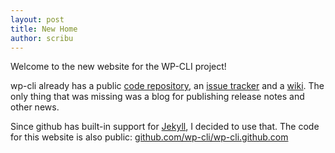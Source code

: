 ```yaml
---
layout: post
title: New Home
author: scribu
---
```


Welcome to the new website for the WP-CLI project!

wp-cli already has a public [code repository](https://github.com/wp-cli/wp-cli), an [issue tracker](https://github.com/wp-cli/wp-cli/issues) and a [wiki](https://github.com/wp-cli/wp-cli/wiki). The only thing that was missing was a blog for publishing release notes and other news.

Since github has built-in support for [Jekyll](https://github.com/mojombo/jekyll/wiki), I decided to use that. The code for this website is also public: [github.com/wp-cli/wp-cli.github.com](https://github.com/wp-cli/wp-cli.github.com)
